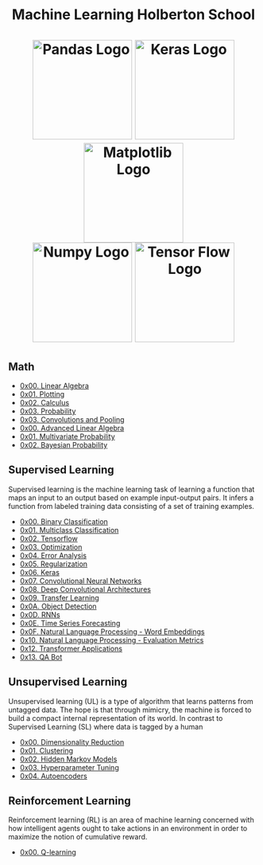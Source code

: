 <h1 align="center">
  Machine Learning Holberton School
  <br>
  <br>
  <img src="https://assets.holbertonschool.com/media_images/files/000/001/562/original/pandas.png" alt="Pandas Logo" width="200">
  <img src="https://assets.holbertonschool.com/media_images/files/000/001/558/original/keras.png" alt="Keras Logo" width="200">
  <img src="https://assets.holbertonschool.com/media_images/files/000/001/559/original/matplotlib.png" alt="Matplotlib Logo" width="200">
  <br>
  <img src="https://assets.holbertonschool.com/media_images/files/000/001/561/original/numpy.png" alt="Numpy Logo" width="200">
  <img src="https://assets.holbertonschool.com/media_images/files/000/001/565/original/tensorflow.png" alt="Tensor Flow Logo" width="200">
 </h1>
  
  ## Math
  
  *  [0x00. Linear Algebra](https://github.com/lonzor/holbertonschool-machine_learning/tree/master/math/0x00-linear_algebra)
  *  [0x01. Plotting](https://github.com/lonzor/holbertonschool-machine_learning/tree/master/math/0x01-plotting)
  *  [0x02. Calculus](https://github.com/lonzor/holbertonschool-machine_learning/tree/master/math/0x02-calculus)
  *  [0x03. Probability](https://github.com/lonzor/holbertonschool-machine_learning/tree/master/math/0x03-probability)
  *  [0x03. Convolutions and Pooling](https://github.com/lonzor/holbertonschool-machine_learning/tree/master/math/0x03-convolutions_and_pooling)
  *  [0x00. Advanced Linear Algebra](https://github.com/lonzor/holbertonschool-machine_learning/tree/master/math/0x00-advanced_linear_algebra)
  *  [0x01. Multivariate Probability](https://github.com/lonzor/holbertonschool-machine_learning/tree/master/math/0x01-multivariate_prob)
  *  [0x02. Bayesian Probability](https://github.com/lonzor/holbertonschool-machine_learning/tree/master/math/0x02-bayesian_prob)
 
 ## Supervised Learning
 
Supervised learning is the machine learning task of learning a function that maps an input to an output based on example input-output pairs. It infers a function from labeled training data consisting of a set of training examples.

  *  [0x00. Binary Classification](./supervised_learning/0x00-binary_classification/)
  *  [0x01. Multiclass Classification](./supervised_learning/0x01-multiclass_classification/)
  *  [0x02. Tensorflow](./supervised_learning/0x02-tensorflow/)
  *  [0x03. Optimization](./supervised_learning/0x03-optimization/)
  *  [0x04. Error Analysis](./supervised_learning/0x04-error_analysis/)
  *  [0x05. Regularization](./supervised_learning/0x05-regularization/)
  *  [0x06. Keras](./supervised_learning/0x06-keras/)
  *  [0x07. Convolutional Neural Networks](.supervised_learning/0x07-cnn/)
  *  [0x08. Deep Convolutional Architectures](./supervised_learning/0x08-deep_cnns/)
  *  [0x09. Transfer Learning](./supervised_learning/0x09-transfer_learning/)
  *  [0x0A. Object Detection](./supervised_learning/0x0A-object_detection/)
  *  [0x0D. RNNs](./supervised_learning/0x0D-RNNs/)
  *  [0x0E. Time Series Forecasting](./supervised_learning/0x0E-time_series/)
  *  [0x0F. Natural Language Processing - Word Embeddings](./supervised_learning/0x0F-word_embeddings)
  *  [0x10. Natural Language Processing - Evaluation Metrics](.supervised_learning/0x10-nlp_metrics/)
  *  [0x12. Transformer Applications](./supervised_learning/0x12-transformer_apps/)
  *  [0x13. QA Bot](./supervised_learning/0x13-qa_bot/)
 
  ## Unsupervised Learning
  
Unsupervised learning (UL) is a type of algorithm that learns patterns from untagged data. The hope is that through mimicry, the machine is forced to build a compact internal representation of its world. In contrast to Supervised Learning (SL) where data is tagged by a human
  
  *  [0x00. Dimensionality Reduction](./unsupervised_learning/0x00-dimensionality_reduction/)
  *  [0x01. Clustering](./unsupervised_learning/0x01-clustering/)
  *  [0x02. Hidden Markov Models](./unsupervised_learning/0x02-hmm/)
  *  [0x03. Hyperparameter Tuning](./unsupervised_learning/0x03-hyperparameter_tuning/)
  *  [0x04. Autoencoders](./unsupervised_learning/0x04-autoencoders/)
  
  ## Reinforcement Learning
  
 Reinforcement learning (RL) is an area of machine learning concerned with how intelligent agents ought to take actions in an environment in order to maximize the notion of cumulative reward.
  
  *  [0x00. Q-learning](./reinforcement_learning/0x00-q_learning/)
